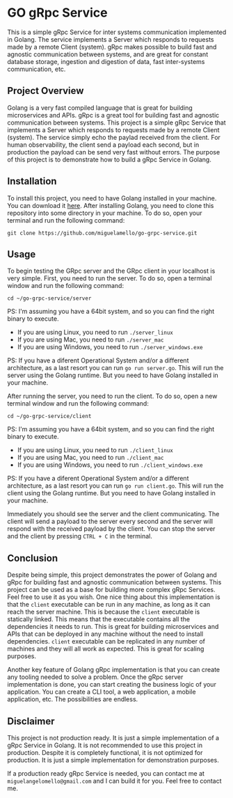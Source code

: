 # GO gRpc Service
This is a simple gRpc Service for inter systems communication implemented in Golang. The service implements a Server which responds to requests made by a remote Client (system). gRpc makes possible to build fast and agnostic communication between systems, and are great for constant database storage, ingestion and digestion of data, fast inter-systems communication, etc.

## Project Overview
Golang is a very fast compiled language that is great for building microservices and APIs. gRpc is a great tool for building fast and agnostic communication between systems. This project is a simple gRpc Service that implements a Server which responds to requests made by a remote Client (system). The service simply echo the  paylad received from the client. For human observability, the client send a payload each second, but in production the payload can be send very fast without errors. The purpose of this project is to demonstrate how to build a gRpc Service in Golang.

## Installation
To install this project, you need to have Golang installed in your machine. You can download it [here](https://golang.org/dl/). After installing Golang, you need to clone this repository into some directory in your machine. To do so, open your terminal and run the following command:

`git clone https://github.com/miguelamello/go-grpc-service.git` 

## Usage
To begin testing the GRpc server and the GRpc client in your localhost is very simple. First, you need to run the server. To do so, open a terminal window and run the following command:

`cd ~/go-grpc-service/server`

PS: I'm assuming you have a 64bit system, and so you can find the right binary to execute.

- If you are using Linux, you need to run `./server_linux`
- If you are using Mac, you need to run `./server_mac`
- If you are using Windows, you need to run `./server_windows.exe`

PS: If you have a diferent Operational System and/or a different architecture, as a last resort you can run `go run server.go`. This will run the server using the Golang runtime. But you need to have Golang installed in your machine.

After running the server, you need to run the client. To do so, open a new terminal window and run the following command:

`cd ~/go-grpc-service/client`

PS: I'm assuming you have a 64bit system, and so you can find the right binary to execute.

- If you are using Linux, you need to run `./client_linux`
- If you are using Mac, you need to run `./client_mac`
- If you are using Windows, you need to run `./client_windows.exe`

PS: If you have a diferent Operational System and/or a different architecture, as a last resort you can run `go run client.go`. This will run the client using the Golang runtime. But you need to have Golang installed in your machine.

Immediately you should see the server and the client communicating. The client will send a payload to the server every second and the server will respond with the received payload by the client. You can stop the server and the client by pressing `CTRL + C` in the terminal.

## Conclusion
Despite being simple, this project demonstrates the power of Golang and gRpc for building fast and agnostic communication between systems. This project can be used as a base for building more complex gRpc Services. Feel free to use it as you wish. One nice thing about this implementation is that the `client` executable can be run in any machine, as long as it can reach the server machine. This is because the `client` executable is statically linked. This means that the executable contains all the dependencies it needs to run. This is great for building microservices and APIs that can be deployed in any machine without the need to install dependencies. `client` executable can be replicated in any number of machines and they will all work as expected. This is great for scaling purposes. 

Another key feature of Golang gRpc implementation is that you can create any tooling needed to solve a problem. Once the gRpc server implementation is done, you can start creating the business logic of your application. You can create a CLI tool, a web application, a mobile application, etc. The possibilities are endless.

## Disclaimer

This project is not production ready. It is just a simple implementation of a gRpc Service in Golang. It is not recommended to use this project in production. Despite it is completely functional, it is not optimized for production. It is just a simple implementation for demonstration purposes.

If a production ready gRpc Service is needed, you can contact me at `miguelangelomello@gmail.com` and I can build it for you. Feel free to contact me.

